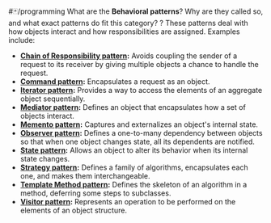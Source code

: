 #🃏/programming
What are the **Behavioral patterns**? Why are they called so, and what exact patterns do fit this category?
?
These patterns deal with how objects interact and how responsibilities are assigned. Examples include:
* **[Chain of Responsibility pattern](Chain%20of%20Responsibility%20pattern.md):** Avoids coupling the sender of a request to its receiver by giving multiple objects a chance to handle the request.
* **[Command pattern](Command%20pattern.md):** Encapsulates a request as an object.
* **[Iterator pattern](Iterator%20pattern.md):** Provides a way to access the elements of an aggregate object sequentially.
* **[Mediator pattern](Mediator%20pattern.md):** Defines an object that encapsulates how a set of objects interact.
* **[Memento pattern](Memento%20pattern.md):** Captures and externalizes an object's internal state.
* **[Observer pattern](Observer%20pattern.md):** Defines a one-to-many dependency between objects so that when one object changes state, all its dependents are notified.
* **[State pattern](State%20pattern.md):** Allows an object to alter its behavior when its internal state changes.
* **[Strategy pattern](Strategy%20pattern.md):** Defines a family of algorithms, encapsulates each one, and makes them interchangeable.
* **[Template Method pattern](Template%20Method%20pattern.md):** Defines the skeleton of an algorithm in a method, deferring some steps to subclasses.
* **[Visitor pattern](Visitor%20pattern.md):** Represents an operation to be performed on the elements of an object structure.
<!--SR:!2025-05-05,107,210-->
